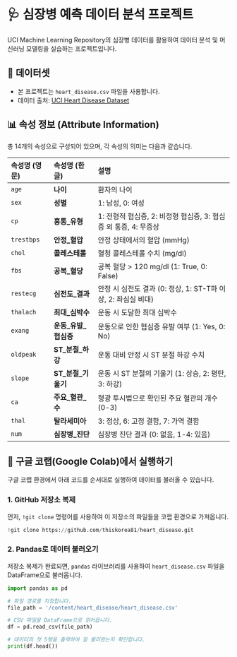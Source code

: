 # 🩺 심장병 예측 데이터 분석 프로젝트

UCI Machine Learning Repository의 심장병 데이터를 활용하여 데이터 분석 및 머신러닝 모델링을 실습하는 프로젝트입니다.

## 📂 데이터셋

  - 본 프로젝트는 `heart_disease.csv` 파일을 사용합니다.
  - 데이터 출처: [UCI Heart Disease Dataset](https://archive.ics.uci.edu/dataset/45/heart+disease)

## 📊 속성 정보 (Attribute Information)

총 14개의 속성으로 구성되어 있으며, 각 속성의 의미는 다음과 같습니다.

| 속성명 (영문) | 속성명 (한글) | 설명 |
| :--- | :--- | :--- |
| `age` | **나이** | 환자의 나이 |
| `sex` | **성별** | 1: 남성, 0: 여성 |
| `cp` | **흉통\_유형** | 1: 전형적 협심증, 2: 비정형 협심증, 3: 협심증 외 통증, 4: 무증상 |
| `trestbps` | **안정\_혈압** | 안정 상태에서의 혈압 (mmHg) |
| `chol` | **콜레스테롤** | 혈청 콜레스테롤 수치 (mg/dl) |
| `fbs` | **공복\_혈당** | 공복 혈당 \> 120 mg/dl (1: True, 0: False) |
| `restecg` | **심전도\_결과** | 안정 시 심전도 결과 (0: 정상, 1: ST-T파 이상, 2: 좌심실 비대) |
| `thalach` | **최대\_심박수** | 운동 시 도달한 최대 심박수 |
| `exang` | **운동\_유발\_협심증** | 운동으로 인한 협심증 유발 여부 (1: Yes, 0: No) |
| `oldpeak` | **ST\_분절\_하강** | 운동 대비 안정 시 ST 분절 하강 수치 |
| `slope` | **ST\_분절\_기울기** | 운동 시 ST 분절의 기울기 (1: 상승, 2: 평탄, 3: 하강) |
| `ca` | **주요\_혈관\_수** | 형광 투시법으로 확인된 주요 혈관의 개수 (0-3) |
| `thal` | **탈라세미아** | 3: 정상, 6: 고정 결함, 7: 가역 결함 |
| `num` | **심장병\_진단** | 심장병 진단 결과 (0: 없음, 1-4: 있음) |

## 🚀 구글 코랩(Google Colab)에서 실행하기

구글 코랩 환경에서 아래 코드를 순서대로 실행하여 데이터를 불러올 수 있습니다.

### 1\. GitHub 저장소 복제

먼저, `!git clone` 명령어를 사용하여 이 저장소의 파일들을 코랩 환경으로 가져옵니다.

```python
!git clone https://github.com/thiskorea81/heart_disease.git
```

### 2\. Pandas로 데이터 불러오기

저장소 복제가 완료되면, `pandas` 라이브러리를 사용하여 `heart_disease.csv` 파일을 DataFrame으로 불러옵니다.

```python
import pandas as pd

# 파일 경로를 지정합니다.
file_path = '/content/heart_disease/heart_disease.csv'

# CSV 파일을 DataFrame으로 읽어옵니다.
df = pd.read_csv(file_path)

# 데이터의 첫 5행을 출력하여 잘 불러왔는지 확인합니다.
print(df.head())
```
